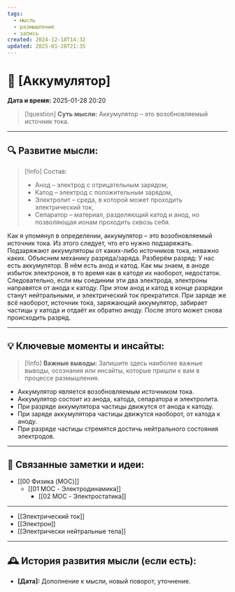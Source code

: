 ```yaml
---
tags:
  - мысль
  - размышление
  - запись
created: 2024-12-18T14:32
updated: 2025-01-28T21:35
---
```


# 💭  [Аккумулятор]

**Дата и время:** 2025-01-28 20:20

> [!question] **Суть мысли:**
> Аккумулятор – это возобновляемый источник тока.

---

## 🔍 Развитие мысли:

> [!info] Состав: 
> - Анод  – электрод с отрицательным зарядом,
> - Катод – электрод с положительным зарядом,
> - Электролит – среда, в которой может проходить электрический ток,
> - Сепаратор – материал, разделяющий катод и анод, но позволяющая ионам проходить сквозь себя.

Как я упомянул в определении, аккумулятор – это возобновляемый источник тока. Из этого следует, что его нужно подзаряжать. Подзаряжают аккумуляторы от каких-либо источников тока, неважно каких.
Объясним механику разряда/заряда. Разберём разряд:
У нас есть аккумулятор. В нём есть анод и катод. Как мы знаем, в аноде избыток электронов, в то время как в катоде их наоборот, недостаток. Следовательно, если мы соединим эти два электрода, электроны направятся от анода к катоду. При этом анод и катод в конце разрядки станут нейтральными, и электрический ток прекратится.
При заряде же всё наоборот, источник тока, заряжающий аккумулятор, забирает частицы у катода и отдаёт их обратно аноду. После этого может снова происходить разряд.

---

## 💡 Ключевые моменты и инсайты:

> [!info] **Важные выводы:**
> Запишите здесь наиболее важные выводы, осознания или инсайты, которые пришли к вам в процессе размышления.

- Аккумулятор является возобновляемым источником тока.
- Аккумулятор состоит из анода, катода, сепаратора и электролита.
- При разряде аккумулятора частицы движутся от анода к катоду.
- При заряде аккумулятора частицы движутся наоборот, от катода к аноду.
- При разряде частицы стремятся достичь нейтрального состояния электродов.

---

## 🔄 Связанные заметки и идеи:

- [[00 Физика (MOC)]]
	- [[01 MOC - Электродинамика]]
		- [[02 MOC - Электростатика]]
- - -

- [[Электрический ток]]
- [[Электрон]]
- [[Электрически нейтральные тела]]

---

## 🕰️ История развития мысли (если есть):

* **[Дата]:**  Дополнение к мысли, новый поворот, уточнение.